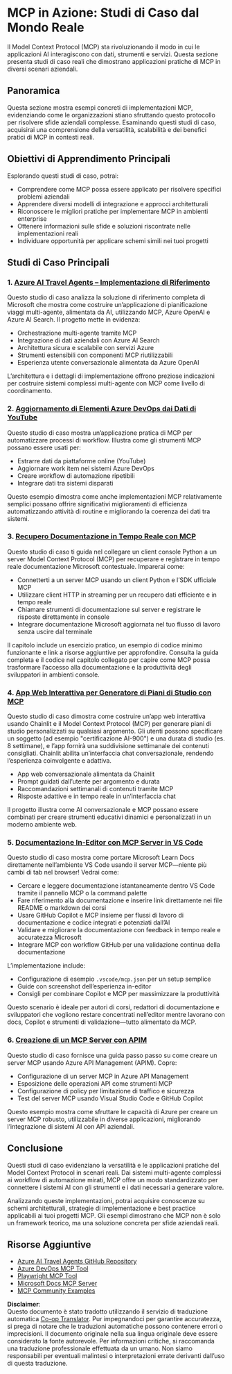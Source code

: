 <!--
CO_OP_TRANSLATOR_METADATA:
{
  "original_hash": "6940b1e931e51821b219aa9dcfe8c4ee",
  "translation_date": "2025-06-23T11:07:10+00:00",
  "source_file": "09-CaseStudy/README.md",
  "language_code": "it"
}
-->
# MCP in Azione: Studi di Caso dal Mondo Reale

Il Model Context Protocol (MCP) sta rivoluzionando il modo in cui le applicazioni AI interagiscono con dati, strumenti e servizi. Questa sezione presenta studi di caso reali che dimostrano applicazioni pratiche di MCP in diversi scenari aziendali.

## Panoramica

Questa sezione mostra esempi concreti di implementazioni MCP, evidenziando come le organizzazioni stiano sfruttando questo protocollo per risolvere sfide aziendali complesse. Esaminando questi studi di caso, acquisirai una comprensione della versatilità, scalabilità e dei benefici pratici di MCP in contesti reali.

## Obiettivi di Apprendimento Principali

Esplorando questi studi di caso, potrai:

- Comprendere come MCP possa essere applicato per risolvere specifici problemi aziendali
- Apprendere diversi modelli di integrazione e approcci architetturali
- Riconoscere le migliori pratiche per implementare MCP in ambienti enterprise
- Ottenere informazioni sulle sfide e soluzioni riscontrate nelle implementazioni reali
- Individuare opportunità per applicare schemi simili nei tuoi progetti

## Studi di Caso Principali

### 1. [Azure AI Travel Agents – Implementazione di Riferimento](./travelagentsample.md)

Questo studio di caso analizza la soluzione di riferimento completa di Microsoft che mostra come costruire un’applicazione di pianificazione viaggi multi-agente, alimentata da AI, utilizzando MCP, Azure OpenAI e Azure AI Search. Il progetto mette in evidenza:

- Orchestrazione multi-agente tramite MCP
- Integrazione di dati aziendali con Azure AI Search
- Architettura sicura e scalabile con servizi Azure
- Strumenti estensibili con componenti MCP riutilizzabili
- Esperienza utente conversazionale alimentata da Azure OpenAI

L’architettura e i dettagli di implementazione offrono preziose indicazioni per costruire sistemi complessi multi-agente con MCP come livello di coordinamento.

### 2. [Aggiornamento di Elementi Azure DevOps dai Dati di YouTube](./UpdateADOItemsFromYT.md)

Questo studio di caso mostra un’applicazione pratica di MCP per automatizzare processi di workflow. Illustra come gli strumenti MCP possano essere usati per:

- Estrarre dati da piattaforme online (YouTube)
- Aggiornare work item nei sistemi Azure DevOps
- Creare workflow di automazione ripetibili
- Integrare dati tra sistemi disparati

Questo esempio dimostra come anche implementazioni MCP relativamente semplici possano offrire significativi miglioramenti di efficienza automatizzando attività di routine e migliorando la coerenza dei dati tra sistemi.

### 3. [Recupero Documentazione in Tempo Reale con MCP](./docs-mcp/README.md)

Questo studio di caso ti guida nel collegare un client console Python a un server Model Context Protocol (MCP) per recuperare e registrare in tempo reale documentazione Microsoft contestuale. Imparerai come:

- Connetterti a un server MCP usando un client Python e l’SDK ufficiale MCP
- Utilizzare client HTTP in streaming per un recupero dati efficiente e in tempo reale
- Chiamare strumenti di documentazione sul server e registrare le risposte direttamente in console
- Integrare documentazione Microsoft aggiornata nel tuo flusso di lavoro senza uscire dal terminale

Il capitolo include un esercizio pratico, un esempio di codice minimo funzionante e link a risorse aggiuntive per approfondire. Consulta la guida completa e il codice nel capitolo collegato per capire come MCP possa trasformare l’accesso alla documentazione e la produttività degli sviluppatori in ambienti console.

### 4. [App Web Interattiva per Generatore di Piani di Studio con MCP](./docs-mcp/README.md)

Questo studio di caso dimostra come costruire un’app web interattiva usando Chainlit e il Model Context Protocol (MCP) per generare piani di studio personalizzati su qualsiasi argomento. Gli utenti possono specificare un soggetto (ad esempio "certificazione AI-900") e una durata di studio (es. 8 settimane), e l’app fornirà una suddivisione settimanale dei contenuti consigliati. Chainlit abilita un’interfaccia chat conversazionale, rendendo l’esperienza coinvolgente e adattiva.

- App web conversazionale alimentata da Chainlit
- Prompt guidati dall’utente per argomento e durata
- Raccomandazioni settimanali di contenuti tramite MCP
- Risposte adattive e in tempo reale in un’interfaccia chat

Il progetto illustra come AI conversazionale e MCP possano essere combinati per creare strumenti educativi dinamici e personalizzati in un moderno ambiente web.

### 5. [Documentazione In-Editor con MCP Server in VS Code](./docs-mcp/README.md)

Questo studio di caso mostra come portare Microsoft Learn Docs direttamente nell’ambiente VS Code usando il server MCP—niente più cambi di tab nel browser! Vedrai come:

- Cercare e leggere documentazione istantaneamente dentro VS Code tramite il pannello MCP o la command palette
- Fare riferimento alla documentazione e inserire link direttamente nei file README o markdown dei corsi
- Usare GitHub Copilot e MCP insieme per flussi di lavoro di documentazione e codice integrati e potenziati dall’AI
- Validare e migliorare la documentazione con feedback in tempo reale e accuratezza Microsoft
- Integrare MCP con workflow GitHub per una validazione continua della documentazione

L’implementazione include:
- Configurazione di esempio `.vscode/mcp.json` per un setup semplice
- Guide con screenshot dell’esperienza in-editor
- Consigli per combinare Copilot e MCP per massimizzare la produttività

Questo scenario è ideale per autori di corsi, redattori di documentazione e sviluppatori che vogliono restare concentrati nell’editor mentre lavorano con docs, Copilot e strumenti di validazione—tutto alimentato da MCP.

### 6. [Creazione di un MCP Server con APIM](./apimsample.md)

Questo studio di caso fornisce una guida passo passo su come creare un server MCP usando Azure API Management (APIM). Copre:

- Configurazione di un server MCP in Azure API Management
- Esposizione delle operazioni API come strumenti MCP
- Configurazione di policy per limitazione di traffico e sicurezza
- Test del server MCP usando Visual Studio Code e GitHub Copilot

Questo esempio mostra come sfruttare le capacità di Azure per creare un server MCP robusto, utilizzabile in diverse applicazioni, migliorando l’integrazione di sistemi AI con API aziendali.

## Conclusione

Questi studi di caso evidenziano la versatilità e le applicazioni pratiche del Model Context Protocol in scenari reali. Dai sistemi multi-agente complessi ai workflow di automazione mirati, MCP offre un modo standardizzato per connettere i sistemi AI con gli strumenti e i dati necessari a generare valore.

Analizzando queste implementazioni, potrai acquisire conoscenze su schemi architetturali, strategie di implementazione e best practice applicabili ai tuoi progetti MCP. Gli esempi dimostrano che MCP non è solo un framework teorico, ma una soluzione concreta per sfide aziendali reali.

## Risorse Aggiuntive

- [Azure AI Travel Agents GitHub Repository](https://github.com/Azure-Samples/azure-ai-travel-agents)
- [Azure DevOps MCP Tool](https://github.com/microsoft/azure-devops-mcp)
- [Playwright MCP Tool](https://github.com/microsoft/playwright-mcp)
- [Microsoft Docs MCP Server](https://github.com/MicrosoftDocs/mcp)
- [MCP Community Examples](https://github.com/microsoft/mcp)

**Disclaimer**:  
Questo documento è stato tradotto utilizzando il servizio di traduzione automatica [Co-op Translator](https://github.com/Azure/co-op-translator). Pur impegnandoci per garantire accuratezza, si prega di notare che le traduzioni automatiche possono contenere errori o imprecisioni. Il documento originale nella sua lingua originale deve essere considerato la fonte autorevole. Per informazioni critiche, si raccomanda una traduzione professionale effettuata da un umano. Non siamo responsabili per eventuali malintesi o interpretazioni errate derivanti dall’uso di questa traduzione.